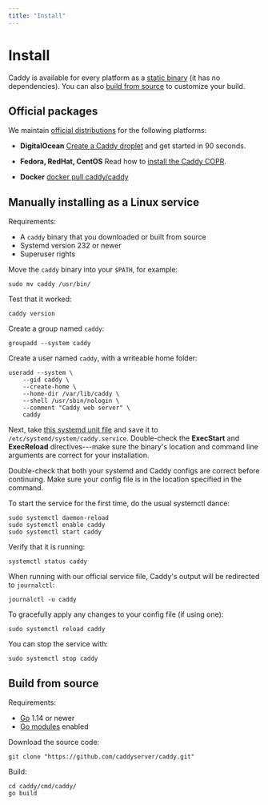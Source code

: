 ```yaml
---
title: "Install"
---
```


# Install

Caddy is available for every platform as a [static binary](https://github.com/caddyserver/caddy/releases) (it has no dependencies). You can also [build from source](#build-from-source) to customize your build.


## Official packages

We maintain [official distributions](https://github.com/caddyserver/dist) for the following platforms:

- **DigitalOcean**
[Create a Caddy droplet](https://marketplace.digitalocean.com/apps/caddy) and get started in 90 seconds.

- **Fedora, RedHat, CentOS**
Read how to [install the Caddy COPR](https://copr.fedorainfracloud.org/coprs/g/caddy/caddy/).

- **Docker**
[docker pull caddy/caddy](https://hub.docker.com/r/caddy/caddy)


## Manually installing as a Linux service

Requirements:

- A `caddy` binary that you downloaded or built from source
- Systemd version 232 or newer
- Superuser rights

Move the `caddy` binary into your `$PATH`, for example:
<pre><code class="cmd bash">sudo mv caddy /usr/bin/</code></pre>

Test that it worked:
<pre><code class="cmd bash">caddy version</code></pre>

Create a group named `caddy`:
<pre><code class="cmd bash">groupadd --system caddy</code></pre>

Create a user named `caddy`, with a writeable home folder:
<pre><code class="cmd bash">useradd --system \
	--gid caddy \
	--create-home \
	--home-dir /var/lib/caddy \
	--shell /usr/sbin/nologin \
	--comment "Caddy web server" \
	caddy</code></pre>

Next, take [this systemd unit file](https://github.com/caddyserver/dist/blob/master/init/caddy.service) and save it to `/etc/systemd/system/caddy.service`. Double-check the **ExecStart** and **ExecReload** directives---make sure the binary's location and command line arguments are correct for your installation.

Double-check that both your systemd and Caddy configs are correct before continuing. Make sure your config file is in the location specified in the command.

To start the service for the first time, do the usual systemctl dance:

<pre><code class="cmd"><span class="bash">sudo systemctl daemon-reload</span>
<span class="bash">sudo systemctl enable caddy</span>
<span class="bash">sudo systemctl start caddy</span></code></pre>

Verify that it is running:
<pre><code class="cmd bash">systemctl status caddy</code></pre>

When running with our official service file, Caddy's output will be redirected to `journalctl`:
<pre><code class="cmd bash">journalctl -u caddy</code></pre>

To gracefully apply any changes to your config file (if using one):
<pre><code class="cmd bash">sudo systemctl reload caddy</code></pre>

You can stop the service with:
<pre><code class="cmd bash">sudo systemctl stop caddy</code></pre>

## Build from source

Requirements:

- [Go](https://golang.org/dl) 1.14 or newer
- [Go modules](https://github.com/golang/go/wiki/Modules) enabled

Download the source code:

<pre><code class="cmd bash">git clone "https://github.com/caddyserver/caddy.git"</code></pre>

Build:

<pre><code class="cmd"><span class="bash">cd caddy/cmd/caddy/</span>
<span class="bash">go build</span></code></pre>
